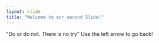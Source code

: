 ```yaml
---
layout: slide
title: "Welcome to our second Slide!"
---
```

"Do or do not.  There is no try"
Use the left arrow to go back!
